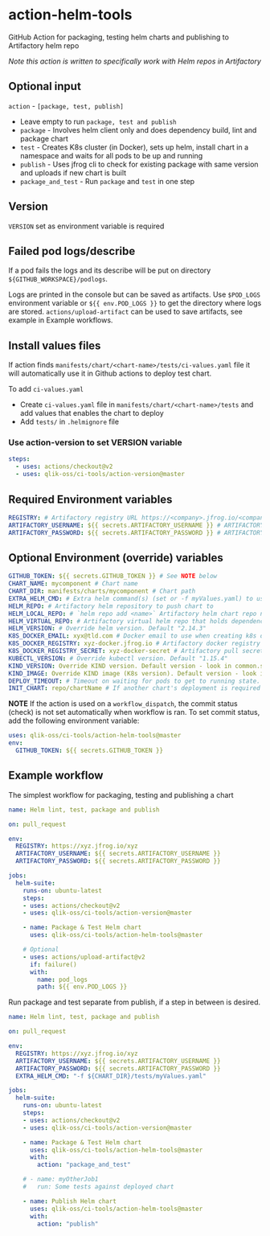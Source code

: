 # action-helm-tools

GitHub Action for packaging, testing helm charts and publishing to Artifactory helm repo

_Note this action is written to specifically work with Helm repos in Artifactory_

## Optional input

`action` - `[package, test, publish]`

- Leave empty to run `package, test and publish`
- `package` - Involves helm client only and does dependency build, lint and package chart
- `test` - Creates K8s cluster (in Docker), sets up helm, install chart in a namespace and waits for all pods to be up and running
- `publish` - Uses jfrog cli to check for existing package with same version and uploads if new chart is built
- `package_and_test` - Run `package` and `test` in one step

## Version

`VERSION` set as environment variable is required

## Failed pod logs/describe

If a pod fails the logs and its describe will be put on directory `${GITHUB_WORKSPACE}/podlogs`.

Logs are printed in the console but can be saved as artifacts. Use `$POD_LOGS` environment variable or `${{ env.POD_LOGS }}` to get the directory where logs are stored. `actions/upload-artifact` can be used to save artifacts, see example in Example workflows.

## Install values files

If action finds `manifests/chart/<chart-name>/tests/ci-values.yaml` file it will automatically use it in Github actions to deploy test chart.

To add `ci-values.yaml`

- Create `ci-values.yaml` file in `manifests/chart/<chart-name>/tests` and add values that enables the chart to deploy
- Add `tests/` in `.helmignore` file

### Use action-version to set VERSION variable

```yaml
steps:
  - uses: actions/checkout@v2
  - uses: qlik-oss/ci-tools/action-version@master
```

## Required Environment variables

```yaml
REGISTRY: # Artifactory registry URL https://<company>.jfrog.io/<company>
ARTIFACTORY_USERNAME: ${{ secrets.ARTIFACTORY_USERNAME }} # ARTIFACTORY_USERNAME (Artifactory username) must be set in GitHub Repo secrets
ARTIFACTORY_PASSWORD: ${{ secrets.ARTIFACTORY_PASSWORD }} # ARTIFACTORY_PASSWORD (Artifactory api key) must be set in GitHub Repo secrets
```

## Optional Environment (override) variables

```yaml
GITHUB_TOKEN: ${{ secrets.GITHUB_TOKEN }} # See NOTE below
CHART_NAME: mycomponent # Chart name
CHART_DIR: manifests/charts/mycomponent # Chart path
EXTRA_HELM_CMD: # Extra helm command(s) (set or -f myValues.yaml) to use when installing chart in K8s cluster
HELM_REPO: # Artifactory helm repository to push chart to
HELM_LOCAL_REPO: # `helm repo add <name>` Artifactory helm chart repo name for pulling dependencies
HELM_VIRTUAL_REPO: # Artifactory virtual helm repo that holds dependencies
HELM_VERSION: # Override helm version. Default "2.14.3"
K8S_DOCKER_EMAIL: xyx@tld.com # Docker email to use when creating k8s docker secret
K8S_DOCKER_REGISTRY: xyz-docker.jfrog.io # Artifactory docker registry (as specified in chart image.registry)
K8S_DOCKER_REGISTRY_SECRET: xyz-docker-secret # Artifactory pull secret (as specified in chart image.pullSecrets)
KUBECTL_VERSION: # Override kubectl version. Default "1.15.4"
KIND_VERSION: Override KIND version. Default version - look in common.sh
KIND_IMAGE: Override KIND image (K8s version). Default version - look in common.sh
DEPLOY_TIMEOUT: # Timeout on waiting for pods to get to running state. Default 300 seconds
INIT_CHART: repo/chartName # If another chart's deployment is required prior to deploying the packaged chart
```

**NOTE** If the action is used on a `workflow_dispatch`, the commit status (check) is not set automatically when workflow is ran. To set commit status, add the following environment variable:

```yaml
uses: qlik-oss/ci-tools/action-helm-tools@master
env:
  GITHUB_TOKEN: ${{ secrets.GITHUB_TOKEN }}
```

## Example workflow

The simplest workflow for packaging, testing and publishing a chart

```yaml
name: Helm lint, test, package and publish

on: pull_request

env:
  REGISTRY: https://xyz.jfrog.io/xyz
  ARTIFACTORY_USERNAME: ${{ secrets.ARTIFACTORY_USERNAME }}
  ARTIFACTORY_PASSWORD: ${{ secrets.ARTIFACTORY_PASSWORD }}

jobs:
  helm-suite:
    runs-on: ubuntu-latest
    steps:
    - uses: actions/checkout@v2
    - uses: qlik-oss/ci-tools/action-version@master

    - name: Package & Test Helm chart
      uses: qlik-oss/ci-tools/action-helm-tools@master

    # Optional
    - uses: actions/upload-artifact@v2
      if: failure()
      with:
        name: pod_logs
        path: ${{ env.POD_LOGS }}
```

Run package and test separate from publish, if a step in between is desired.

```yaml
name: Helm lint, test, package and publish

on: pull_request

env:
  REGISTRY: https://xyz.jfrog.io/xyz
  ARTIFACTORY_USERNAME: ${{ secrets.ARTIFACTORY_USERNAME }}
  ARTIFACTORY_PASSWORD: ${{ secrets.ARTIFACTORY_PASSWORD }}
  EXTRA_HELM_CMD: "-f ${CHART_DIR}/tests/myValues.yaml"

jobs:
  helm-suite:
    runs-on: ubuntu-latest
    steps:
    - uses: actions/checkout@v2
    - uses: qlik-oss/ci-tools/action-version@master

    - name: Package & Test Helm chart
      uses: qlik-oss/ci-tools/action-helm-tools@master
      with:
        action: "package_and_test"

    # - name: myOtherJob1
    #   run: Some tests against deployed chart

    - name: Publish Helm chart
      uses: qlik-oss/ci-tools/action-helm-tools@master
      with:
        action: "publish"
```

